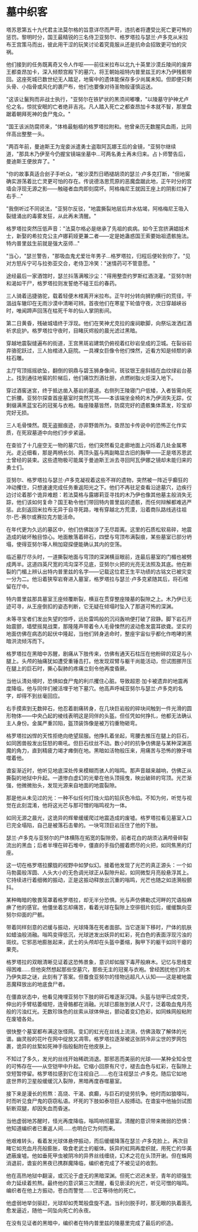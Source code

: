 # 墓中织客

塔苏恩第五十九代君主法莫尔格的旨意详尽而严苛，违抗者将遭受比死亡更可怖的惩罚。黎明时分，国王最精锐的三名侍卫亚努尔、格罗塔拉与瑟兰·卢多克从米拉布王宫策马而出，彼此用干涩的玩笑讨论着究竟服从还是抗命会招致更可怕的灾祸。

他们接到的任务既离奇又令人作呕——前往米拉布以北九十英里沙漠丘陵间的废弃王都查昂加卡，深入倾颓宫殿下的墓穴，将王朝始祖特内普里兹王的木乃伊残骸带回。这座死城已数世纪无人踏足，地窖中的遗体能保存多少尚属未知。但即便只剩头骨、小指骨或风化的裹尸布，他们也要像对待圣物般谨慎运送。

"这该让鬣狗而非战士执行，"亚努尔在铁铲状的黑须间嘟囔，"以陵墓守护神尤卢伦之名，惊扰安眠的亡者绝非吉兆。凡人踏入死亡之都查昂加卡本就不智，那里盘踞着朝拜死神的食尸鬼众。"

"国王该派防腐师来，"体格最魁梧的格罗塔拉附和。他曾亲历无数腥风血雨，比同伴高出整整一头。

"两百年前，曼迪斯王为宠妾派遣勇士盗取阿瓦娜王后的金镜，"亚努尔继续道，"那具木乃伊至今仍握宝镜端坐墓中...可两名勇士再未归来。占卜师警告后，曼迪斯王便放弃了。"

"你的故事真适合刽子手听众，"被沙漠烈日晒褪胡须的瑟兰·卢多克打断，"但地窖确实游荡着比亡灵更可怕的存在。传说德洛思荒原的恶魔盘踞此地，正午时分的宫墙会浮现无源之影——触碰者血肉即刻腐坏。阿格梅尼王就因王座上的阴影烂掉了右手..."

"我倒听过不同说法，"亚努尔反驳，"地震撕裂地层后井水枯竭，阿格梅尼王吸入裂缝涌出的毒雾发狂，从此再未清醒。"

格罗塔拉突然压低声音："法莫尔格必是继承了先祖的疯病。如今王宫挤满娼妓术士，新娶的希拉克公主卢娜莉娅更兼二者——定是她蛊惑国王索要始祖遗骸施法。特内普里兹生前就是强大巫师..."

"当心，"瑟兰警告，"那吸血鬼尤爱壮年男子...格罗塔拉，归程后便轮到你了。"见对方怒斥宁可与拉弥亚交合，老侍卫冷笑："迷情药可不管意愿。"

途经最后一家酒馆时，瑟兰抖落满喉沙尘："得用整壶约罗斯红酒浇灌。"亚努尔附和渴如干尸，格罗塔拉则发誓绝不碰王后的春药。

三人骑着迅捷骆驼，载着轻便木棺离开米拉布。正午时分转向狮豹横行的荒径，干涸战车辙印在无雨沙漠中清晰可辨。首夜他们在寒星下轮值守夜，次日穿越峡谷时，唯闻蹄声回荡在枯死千年的仙人掌阴影间。

第二日黄昏，残破城墙终于浮现。他们在笑神尤克拉的废祠歇脚，向祭坛泼洒红酒祈求庇护。格罗塔拉守夜时，目睹灰烬般的晨光滤过黑暗。

穿越地震裂缝遍布的街道，王宫黑斑岩建筑仍俯视着红砂岩垒成的卫城。在裂谷前弃骆驼跃过，三人抬棺进入庭院。一具裸女巨像令他们悚然，近看方知是倾颓的承柱石雕。

主厅穹顶摇摇欲坠，翻倒的铜鼎与碧玉狮身像间，斑驳银王座斜插在血纹绿岩台基上。找到通往地窖的阶梯后，他们痛饮烈酒壮胆，点燃树脂火炬深入地下。

穿过酒窖迷宮，终于抵达凿入基岩的墓道。右侧列王陵寝门户低矮，入者皆需向死亡折腰。亚努尔探查首座墓室时突然咒骂——本该端坐金椅的木乃伊消失无踪，仅剩缀满黑蓝宝石的冠冕与衣袍。每座陵墓皆然，防腐完好的遗骸集体蒸发，珍宝却完好无损。

三人毛骨悚然。既无盗掘痕迹，亦非野兽所为。查昂加卡传说中的恐怖正化作实质，在死寂墓道中向他们步步紧逼。

在查验了十几座空无一物的墓穴后，他们突然看见走廊地面上闪烁着几处金属寒光。走近细看，那是两柄长剑、两顶头盔与两副略显古旧的胸甲——正是塔苏恩武士曾经的装束。这些遗物极可能属于曼迪斯王派去寻回阿瓦伊娜之镜却未能归来的勇士们。

亚努尔、格罗塔拉与瑟兰·卢多克凝视着这些不祥的遗物，突然被一阵近乎癫狂的冲动攫住，只想速速完成任务重返阳光之下。他们不再驻足查看沿途墓穴，边疾行边讨论着那个诡异难题：若法莫格与露娜莉亚寻找的木乃伊也像其他墓主般消失无踪，他们该如何复命？国王勒令他们带回特内普里兹的遗骸，而任何辩解都难逃严惩。此刻返回米拉布无异于自寻死路，唯有穿越北方荒漠，沿着商队路线逃往祖尔-巴-赛尔或赛拉克方能活命。

在年代更为久远的墓区中，他们仿佛跋涉了无尽距离。这里的石质松软易碎，地震造成的破坏触目惊心。地面散落着碎石，四壁与穹顶布满裂痕，某些墓室已部分坍塌，使得亚努尔等人稍加窥探便能确认其内的空荡。

临近墓厅尽头时，一道撕裂地面与穹顶的深渊横亘眼前，连最后墓室的门楣也被劈成两半。这道四英尺宽的鸿沟深不见底，亚努尔火把的光亮无法照及其底。他在断裂的门楣上辨认出特内普里兹的名字——记载这位君王生平功绩的古铭文已被灾变一分为二。他沿着狭窄岩脊进入墓室，格罗塔拉与瑟兰·卢多克紧随其后，将石棺留在厅中。

特内普里兹那具墓室王座倾覆断裂，横亘在贯穿整座陵墓的裂隙之上。木乃伊已无迹可寻，从王座倒扣的姿态判断，它无疑在倾塌时坠入了那道可怖的深渊。

未等寻宝者们发出失望的惊呼，远处雷鸣般的沉闷轰响便打破了寂静。脚下岩石开始震颤，墙壁摇晃战栗，那隆隆声带着令人毛骨悚然的波动愈发震耳欲聋。坚实的地面仿佛在病态的起伏中隆起，当他们转身逃命时，整座宇宙似乎都化作咆哮的黑暗洪流倾泻而下。

格罗塔拉在黑暗中苏醒，剧痛从下肢传来，仿佛有通天石柱压在他粉碎的双足与小腿上。头颅的抽痛犹如遭受重锤击打。他发现双臂与躯干尚能活动，但试图挪开压在腿上的巨石时，撕心裂肺的疼痛立刻令他再度昏厥。

当他认清处境时，恐惧如食尸鬼的利爪攫住心脏。导致超恩·加卡被遗弃的地震再度降临，他与同伴们被活埋于地下墓穴。他高声呼喊亚努尔与瑟兰·卢多克的名字，却得不到丝毫回应。

右手摸索到无数碎石，他忍着剧痛转身，在几块巨岩般的碎块间触到一件光滑的圆形物体——中央凸起的棱线表明这是同伴的头盔。但任凭如何挣扎，他都无法确认主人身份。金属严重凹陷，盔顶装饰像是被万钧重物砸弯。

格罗塔拉凶悍的天性拒绝向绝望屈服。他挣扎着坐起，弯腰去推压在腿上的巨石，如同困兽般发出狂怒的嘶吼。但巨石纹丝不动。数小时的抗争仿佛是与某种深渊恶魔的角力，直到精疲力竭才瘫倒在地。黑暗如活物般压来，用痛苦与恐怖的獠牙啃噬着他。

谵妄渐近时，他听见地底深处传来模糊而骇人的嗡鸣。那声音越来越响，仿佛正从撕裂的地狱中升起。一道惨白虚幻的光晕在他头顶摇曳，映出破碎的穹顶。光芒渐强，他微微抬头，发现光源来自地面的地震裂隙。

那是他从未见过的光：一种不似任何灯烛火焰的铅灰色冷焰。不知为何，听觉与视觉在此刻混淆，他将这光芒与那可憎的嗡鸣视为一体。

如同无源之晨光，这诡异的辉晕缓缓爬过地震造成的废墟。格罗塔拉看见墓室入口已完全塌陷，自己是被落石击晕的。一块穹顶巨岩压住了他的下肢。

瑟兰·卢多克与亚努尔的尸体横陈在拓宽的裂隙旁。前者花白的胡须沾满颅骨碎裂流出的黑血；后者半埋在碎石堆中，僵直的手指仍握着燃尽的火把，如同焦黑的灯座。

这一切在格罗塔拉朦胧的视野中如梦似幻。接着他发现了光芒的真正源头：一个如马勃菌般浑圆、人头大小的无色调光球正从裂隙升起，如同微型月亮般悬浮其上。它持续进行着细微的振动，正是这振动释放出沉重的嗡鸣，光芒也随之如涟漪般颤抖。

某种晦暗的敬畏笼罩着格罗塔拉，却无半分恐惧。光与声仿佛勒忒河畔的咒语般麻痹了他的感官。他僵坐着忘却痛苦，看着光球在裂隙上空徘徊片刻后，缓缓飘向亚努尔仰面的尸骸。

带着同样刻意的迟缓与振动，光球降落在死者面部。当它逐渐下移时，尸体的肌肤如蜡油般消融。嗡鸣变得低沉，光球迸发出妖异的虹彩，死白色的表面浮现污浊的斑纹。它邪恶地膨胀起来，武士的头颅却在头盔中萎缩，胸甲下的躯干如同干瘪的果壳。

格罗塔拉的双眼清晰见证着这恐怖景象，意识却如服下毒芹般麻木。记忆与思维变得困难……但他突然想起那些空墓穴，那些无主的冠冕与衣袍。曾经困扰他们的木乃伊失踪之谜，此刻有了答案。但蚕食亚努尔的怪物远超凡人认知——这是被地震恶魔释放出的地底食尸者。

在僵直状态中，他看见掩埋亚努尔下肢的碎石堆逐渐沉降。头盔与铠甲已成空壳，伸出的手臂枯萎缩短，连骨骼都在消融。光球已膨胀到骇人尺寸，泛着吸血鬼月亮般的污浊红光。无数珍珠色的丝索从球体伸出，颤动着变幻色彩，如同蛛网般粘附在废墟各处。

很快整个墓室都布满这张怪网。变幻的虹光在丝线上流淌，仿佛汲取了解体的光谱。幽灵般的花叶在网中绽放又凋零。格罗塔拉逐渐被这张阴冷非尘世的罗网包裹，诡异的丝絮如死神手指般黏附在他皮肤上。

不知过了多久，发光的丝线开始稀疏消退。那邪恶而美丽的光球——某种全知全觉的可怖存在——从空铠甲中升起。它缩小回原有尺寸，褪去血色与虹彩，在裂隙上空短暂停留。格罗塔拉感到它在注视自己……也在注视瑟兰·卢多克。随后它如地底世界的卫星般缓缓沉入裂隙，黑暗再度吞噬墓室。

接下来是漫长的煎熬：高烧、干渴、疯癫，与巨石的徒劳抗争。他时而如狼嚎叫，时而听见食尸鬼的窃窃私语。坏死的下肢如泰坦巨人般搏动。在谵妄中他抽剑试图斩断双腿，却因失血而昏迷。

当他虚弱地苏醒时，怪光再度降临，嗡鸣响彻墓室。清醒的意识带来微弱的恐惧：他知道编织者已重返人间……也明白它为何而来。

他艰难转头，看着发光球体悬停振动，而后缓缓降落在瑟兰·卢多克脸上。再次目睹它如充血月亮般膨胀，吸食老武士的躯体。妖异的虹网再度织就，用死亡的华美遮蔽废墟。他如垂死甲虫被阴冷的异界丝线缠绕，幻术之花在头顶开谢。但在蛛网消退前，谵妄的黑夜已携群魔降临，编织者完成了不被见证的收割。

他在高热地狱中翻滚，或沉沦于虚无的黑暗深渊。但死亡迟迟未至，青年的顽强生命力延续着煎熬。最终他的意识第三次清醒，看见亵渎的光芒，听见可憎的嗡鸣。编织者在他上方振动，苍白而警觉……它正等待他的死亡。

他虚弱地举剑驱赶，光球却如秃鹫般盘旋不退。当利剑脱手时，那无眼的执着面孔愈发逼近，随他一同坠向死亡的永夜。

在没有见证者的黑暗中，编织者在特内普里兹的陵墓里完成了最后的织造。